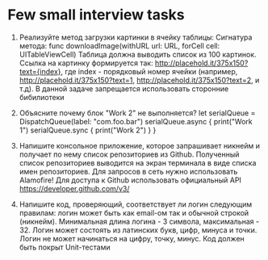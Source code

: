 # Few small interview tasks

1. Реализуйте метод загрузки картинки в ячейку таблицы: Сигнатура метода: func downloadImage(withURL url: URL, forCell cell: UITableViewCell)
Таблица должна выводить список из 100 картинок. Ссылка на картинку формируется так: http://placehold.it/375x150?text={index}, где index - порядковый номер ячейки (например, http://placehold.it/375x150?text=1, http://placehold.it/375x150?text=2, и т.д). В данной задаче запрещается использовать сторонние бибилиотеки

2. Объясните почему блок "Work 2" не выполняется?
let serialQueue = DispatchQueue(label: "com.foo.bar") 
serialQueue.async { 
  print("Work 1") 
  serialQueue.sync { 
    print("Work 2")
  }
 }

3. Напишите консольное приложение, которое запрашивает никнейм и получает по нему список репозиториев из Github. Полученный список репозиториев выводится на экран терминала в виде списка имен репозиториев. Для запросов в сеть нужно использовать Alamofire! Для доступа к Github использовать официальный API https://developer.github.com/v3/

4. Напишите код, проверяющий, соответствует ли логин следующим правилам: логин может быть как email-ом так и обычной строкой (никнейм). Минимальная длина логина - 3 символа, максимальная - 32. Логин может состоять из латинских букв, цифр, минуса и точки. Логин не может начинаться на цифру, точку, минус. Код должен быть покрыт Unit-тестами
